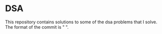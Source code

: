 # DSA
This repository contains solutions to some of the dsa problems that I solve.
The format of the commit is "<platform> <name of the program> <level of difficulty>".
